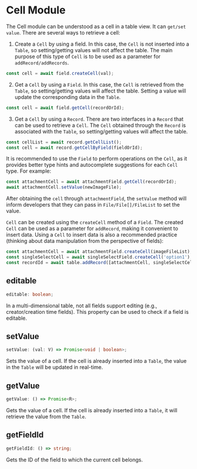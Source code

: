 # Cell Module

The Cell module can be understood as a cell in a table view. It can `get/set value`. There are several ways to retrieve a cell:

1. Create a `Cell` by using a field. In this case, the `Cell` is not inserted into a `Table`, so setting/getting values will not affect the table. The main purpose of this type of `Cell` is to be used as a parameter for `addRecord/addRecords`.

```typescript
const cell = await field.createCell(val);
```

2. Get a `Cell` by using a `Field`. In this case, the `Cell` is retrieved from the `Table`, so setting/getting values will affect the table. Setting a value will update the corresponding data in the `Table`.

```typescript
const cell = await field.getCell(recordOrId);
```

3. Get a `Cell` by using a `Record`. There are two interfaces in a `Record` that can be used to retrieve a `Cell`. The `Cell` obtained through the `Record` is associated with the `Table`, so setting/getting values will affect the table.

```typescript
const cellList = await record.getCellList();
const cell = await record.getCellByField(fieldOrId);
```

It is recommended to use the `Field` to perform operations on the `Cell`, as it provides better type hints and autocomplete suggestions for each `Cell` type. For example:

```typescript
const attachmentCell = await attachmentField.getCell(recordOrId);
await attachmentCell.setValue(newImageFile);
```

After obtaining the `cell` through `attachmentField`, the `setValue` method will inform developers that they can pass in `File/File[]/FileList` to set the value.

`Cell` can be created using the `createCell` method of a `Field`. The created `Cell` can be used as a parameter for `addRecord`, making it convenient to insert data. Using a `Cell` to insert data is also a recommended practice (thinking about data manipulation from the perspective of fields):

```typescript
const attachmentCell = await attachmentField.createCell(imageFileList);
const singleSelectCell = await singleSelectField.createCell('option1');
const recordId = await table.addRecord([attachmentCell, singleSelectCell]);
```

## editable
```typescript
editable: boolean;
```

In a multi-dimensional table, not all fields support editing (e.g., creator/creation time fields). This property can be used to check if a field is editable.

## setValue
```typescript
setValue: (val: V) => Promise<void | boolean>;
```

Sets the value of a cell. If the cell is already inserted into a `Table`, the value in the `Table` will be updated in real-time.

## getValue
```typescript
getValue: () => Promise<R>;
```

Gets the value of a cell. If the cell is already inserted into a `Table`, it will retrieve the value from the `Table`.

## getFieldId
```typescript
getFieldId: () => string;
```

Gets the ID of the field to which the current cell belongs.